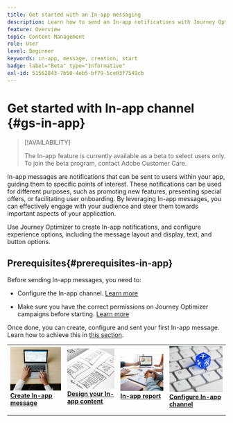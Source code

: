```yaml
---
title: Get started with an In-app messaging
description: Learn how to send an In-app notifications with Journey Optimizer
feature: Overview
topic: Content Management
role: User
level: Beginner
keywords: in-app, message, creation, start
badge: label="Beta" type="Informative"
exl-id: 51562843-7b50-4eb5-bf79-5ce03f7549cb
---
```

# Get started with In-app channel {#gs-in-app}

>[!AVAILABILITY]
>
>The In-app feature is currently available as a beta to select users only. To join the beta program, contact Adobe Customer Care.

In-app messages are notifications that can be sent to users within your app, guiding them to specific points of interest. These notifications can be used for different purposes, such as promoting new features, presenting special offers, or facilitating user onboarding. By leveraging In-app messages, you can effectively engage with your audience and steer them towards important aspects of your application.

Use Journey Optimizer to create In-app notifications, and configure experience options, including the message layout and display, text, and button options.

## Prerequisites{#prerequisites-in-app}

Before sending In-app messages, you need to:

* Configure the In-app channel. [Learn more](inapp-configuration.md)

* Make sure you have the correct permissions on Journey Optimizer campaigns before starting. [Learn more](../campaigns/get-started-with-campaigns.md#campaign-prerequisites)

Once done, you can create, configure and sent your first In-app message. Learn how to achieve this in [this section](create-in-app.md).

<table style="table-layout:fixed"><tr style="border: 0;">
<td>
<a href="create-in-app.md">
<img alt="Lead" src="../assets/do-not-localize/inapp-create.jpeg">
</a>
<div><a href="create-in-app.md"><strong>Create In-app message</strong>
</div>
<p>
</td>
<td>
<a href="design-in-app.md">
<img alt="Infrequent" src="../assets/do-not-localize/inapp-design.jpg">
</a>
<div>
<a href="design-in-app.md"><strong>Design your In-app content</strong></a>
</div>
<p></td>
<td>
<a href="../reports/campaign-global-report.md#inapp-global">
<img alt="Validation" src="../assets/do-not-localize/inapp-report.jpg">
</a>
<div>
<a href="../reports/campaign-global-report.md#inapp-global"><strong>In-app report</strong></a>
</div>
<p>
</td>
<td>
<a href="inapp-configuration.md">
<img alt="Validation" src="../assets/do-not-localize/inapp-config.jpg">
</a>
<div>
<a href="inapp-configuration.md"><strong>Configure In-app channel</strong></a>
</div>
<p>
</td>
</tr></table>
